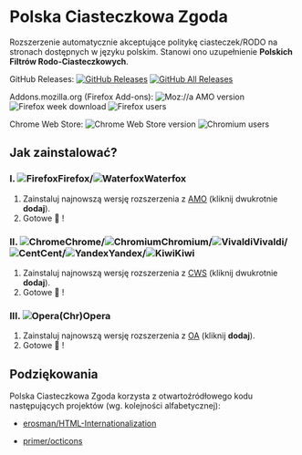 # Polska Ciasteczkowa Zgoda

Rozszerzenie automatycznie akceptujące politykę ciasteczek/RODO na stronach dostępnych w języku polskim. Stanowi ono uzupełnienie **Polskich Filtrów Rodo-Ciasteczkowych**.

GitHub Releases: [![GitHub Releases](https://img.shields.io/github/downloads/PolishFiltersTeam/PolishCookieConsent/latest/total.svg  "GitHub Releases")](https://github.com/PolishFiltersTeam/PolishCookieConsent/releases/latest "GitHub Releases") [![GitHub All Releases](https://img.shields.io/github/downloads/PolishFiltersTeam/PolishCookieConsent/total.svg?colorB=blue "GitHub All Releases")](https://github.com/PolishFiltersTeam/PolishCookieConsent/releases "GitHub All Releases")

Addons.mozilla.org (Firefox Add-ons): ![Moz://a AMO version](https://img.shields.io/amo/v/polish-cookie-consent.svg "Moz://a AMO version") ![Firefox week download](https://img.shields.io/amo/dw/polish-cookie-consent.svg "Firefox week download")
![Firefox users](https://img.shields.io/amo/users/polish-cookie-consent.svg "Firefox week users")

Chrome Web Store: ![Chrome Web Store version](https://img.shields.io/chrome-web-store/v/bniijddcmabghibaojbkbnngbedopbno.svg "Chrome Web Store version") ![Chromium users](https://img.shields.io/chrome-web-store/users/bniijddcmabghibaojbkbnngbedopbno.svg "Chromium users")

## **Jak zainstalować?**
### **I. ![Firefox][Firefox]Firefox/![Waterfox][Waterfox]Waterfox**
1. Zainstaluj najnowszą wersję rozszerzenia z [AMO](https://addons.mozilla.org/pl/firefox/addon/polish-cookie-consent/) (kliknij dwukrotnie **dodaj**).
2. Gotowe :tada: !

### **II. ![Chrome][Chrome]Chrome/![Chromium][Chromium]Chromium/![Vivaldi][Vivaldi]Vivaldi/![Cent][Cent]Cent/![Yandex][Yandex]Yandex/![Kiwi][Kiwi]Kiwi**
1. Zainstaluj najnowszą wersję rozszerzenia z [CWS](https://chrome.google.com/webstore/detail/polish-cookie-consent/bniijddcmabghibaojbkbnngbedopbno)
(kliknij dwukrotnie **dodaj**).
2. Gotowe :tada: !

### **III. ![Opera][Opera](Chr)Opera**
1. Zainstaluj najnowszą wersję rozszerzenia z [OA](https://addons.opera.com/pl/extensions/details/polish-cookie-consent/) (kliknij **dodaj**).
2. Gotowe :tada: !


[Firefox]: https://cdnjs.cloudflare.com/ajax/libs/browser-logos/51.0.17/firefox/firefox_24x24.png "Mozilla Firefox"
[Waterfox]: https://raw.githubusercontent.com/MrAlex94/Waterfox/master/browser/branding/unofficial/default24.png "Waterfox"
[Chrome]: https://cdnjs.cloudflare.com/ajax/libs/browser-logos/51.0.17/chrome/chrome_24x24.png "Google Chrome"
[Chromium]: https://cdnjs.cloudflare.com/ajax/libs/browser-logos/51.0.17/chromium/chromium_24x24.png "Chromium"
[Vivaldi]: https://cdnjs.cloudflare.com/ajax/libs/browser-logos/51.0.17/vivaldi/vivaldi_24x24.png "Vivaldi"
[Opera]: https://cdnjs.cloudflare.com/ajax/libs/browser-logos/51.0.17/opera/opera_24x24.png "Opera"
[Cent]: https://cdnjs.cloudflare.com/ajax/libs/browser-logos/46.1.0/cent/cent_24x24.png "Cent Browser"
[Yandex]: https://cdnjs.cloudflare.com/ajax/libs/browser-logos/51.0.17/yandex/yandex_24x24.png "Yandex Browser"
[Kiwi]: https://raw.githubusercontent.com/scribblemaniac/browser-logos/41d6542b2d122f5b65d8f259cf5ffbdb3b89831d/src/kiwi/kiwi_24x24.png "Kiwi Browser"


## **Podziękowania**

Polska Ciasteczkowa Zgoda korzysta z otwartoźródłowego kodu następujących projektów (wg. kolejności alfabetycznej):

* [erosman/HTML-Internationalization](https://github.com/erosman/HTML-Internationalization)

* [primer/octicons](https://github.com/primer/octicons/)
